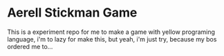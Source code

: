 # Aerell Stickman Game

This is a experiment repo for me to make a game with yellow programing language, i'm to lazy for make this, but yeah, i'm just try, because my bos ordered me to...